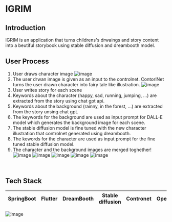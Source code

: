 # IGRIM

## Introduction
IGRIM is an application that turns childrens's drwaings and story content into a beutiful storybook using stable diffusion and dreambooth model.

## User Process
1. User draws character image
![image](https://github.com/I-GRIM/.github/assets/57697721/08c4ff28-229e-4dea-a980-33ec4e52c267)
2. The user drwan image is given as an input to the controlnet. ContorlNet turns the user drawn character into fairy tale like illustration.
![image](https://github.com/I-GRIM/.github/assets/57697721/0e8f6808-a94f-4267-b51d-da92834b240d)
3. User writes story for each scene
4. Keywords about the character (happy, sad, running, jumping, ...) are extracted from the story using chat gpt api.
5. Keywords about the background (rainny, in the forest, ...) are extracted from the story unsing chat gpt.
6. The keywords for the background are used as input prompt for DALL-E model which generates the background image for each scene.
7. The stable diffusion model is fine tuned with the new character illustration that controlnet generated using dreambooth.
8. The kewords for the character are used as input prompt for the fine tuned stable diffusion model.
9. The character and the background images are merged toghether!
![image](https://github.com/I-GRIM/.github/assets/57697721/f856780b-a36f-4e1f-a61e-1444ed3256b6)
![image](https://github.com/I-GRIM/.github/assets/57697721/b5c78f43-d7fd-4848-bd51-d501580df0b3)
![image](https://github.com/I-GRIM/.github/assets/57697721/a99f00af-4843-40bf-aa94-414dbf864de6)
![image](https://github.com/I-GRIM/.github/assets/57697721/8d8adda8-6405-47d9-860c-029780f66d0d)
![image](https://github.com/I-GRIM/.github/assets/57697721/f5b839e3-de39-497c-ac9a-8ba0b7613078)

<br> 

## Tech Stack

| SpringBoot |    Flutter    | DreamBooth |  Stable diffusion  | Contronet | OpenCV | 
| :--------: | :-----------: | :--------: | :----------------: | :-------: | :----: |

![image](https://github.com/I-GRIM/.github/assets/57697721/bbdc7d46-e330-46be-ab58-7a208dc87fc1)

<br><br>

